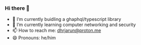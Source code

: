 ### Hi there 👋

- 🔭 I’m currently buidling a ghaphql/typescript library
- 🌱 I’m currently learning computer networking and security
- 📫 How to reach me: dhrjarun@proton.me
- 😄 Pronouns: he/him

